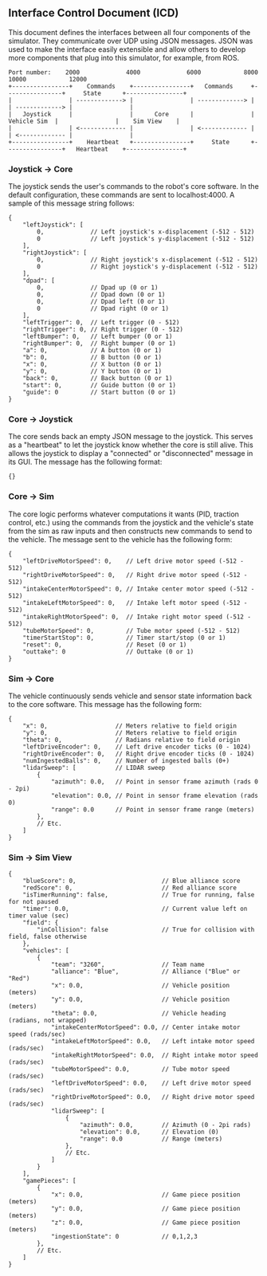 ## Interface Control Document (ICD) ##
This document defines the interfaces between all four components of the simulator. They communicate over UDP using JSON
messages. JSON was used to make the interface easily extensible and allow others to develop more components that plug
into this simulator, for example, from ROS.

```
Port number:    2000             4000             6000            8000             10000            12000
+----------------+    Commands    +----------------+   Commands     +----------------+     State      +----------------+
|                | -------------> |                | -------------> |                | -------------> |                |
|   Joystick     |                |      Core      |                |   Vehicle Sim  |                |    Sim View    |
|                | <------------- |                | <------------- |                | <------------- |                |
+----------------+    Heartbeat   +----------------+     State      +----------------+   Heartbeat    +----------------+
```

### Joystick -> Core ###
The joystick sends the user's commands to the robot's core software. In the default configuration, these commands are
sent to localhost:4000. A sample of this message string follows:
```json5
{
    "leftJoystick": [
        0,             // Left joystick's x-displacement (-512 - 512)
        0              // Left joystick's y-displacement (-512 - 512)
    ],
    "rightJoystick": [
        0,             // Right joystick's x-displacement (-512 - 512)
        0              // Right joystick's y-displacement (-512 - 512)
    ],
    "dpad": [
        0,             // Dpad up (0 or 1)
        0,             // Dpad down (0 or 1)
        0,             // Dpad left (0 or 1)
        0              // Dpad right (0 or 1)
    ],
    "leftTrigger": 0,  // Left trigger (0 - 512)
    "rightTrigger": 0, // Right trigger (0 - 512)
    "leftBumper": 0,   // Left bumper (0 or 1)
    "rightBumper": 0,  // Right bumper (0 or 1)
    "a": 0,            // A button (0 or 1)
    "b": 0,            // B button (0 or 1)
    "x": 0,            // X button (0 or 1)
    "y": 0,            // Y button (0 or 1)
    "back": 0,         // Back button (0 or 1)
    "start": 0,        // Guide button (0 or 1)
    "guide": 0         // Start button (0 or 1)
}
```

### Core -> Joystick ###
The core sends back an empty JSON message to the joystick. This serves as a "heartbeat" to let the joystick know whether
the core is still alive. This allows the joystick to display a "connected" or "disconnected" message in its
GUI. The message has the following format:
```json5
{}
```

### Core -> Sim ###
The core logic performs whatever computations it wants (PID, traction control, etc.) using the commands from the
joystick and the vehicle's state from the sim as raw inputs and then constructs new commands to send to the vehicle. The
message sent to the vehicle has the following form:
```json5
{
    "leftDriveMotorSpeed": 0,    // Left drive motor speed (-512 - 512)
    "rightDriveMotorSpeed": 0,   // Right drive motor speed (-512 - 512)
    "intakeCenterMotorSpeed": 0, // Intake center motor speed (-512 - 512)
    "intakeLeftMotorSpeed": 0,   // Intake left motor speed (-512 - 512)
    "intakeRightMotorSpeed": 0,  // Intake right motor speed (-512 - 512)
    "tubeMotorSpeed": 0,         // Tube motor speed (-512 - 512)
    "timerStartStop": 0,         // Timer start/stop (0 or 1)
    "reset": 0,                  // Reset (0 or 1)
    "outtake": 0                 // Outtake (0 or 1)
}
```

### Sim -> Core ###
The vehicle continuously sends vehicle and sensor state information back to the core software. This message has the
following form:
```json5
{
    "x": 0,                   // Meters relative to field origin
    "y": 0,                   // Meters relative to field origin
    "theta": 0,               // Radians relative to field origin
    "leftDriveEncoder": 0,    // Left drive encoder ticks (0 - 1024)
    "rightDriveEncoder": 0,   // Right drive encoder ticks (0 - 1024)
    "numIngestedBalls": 0,    // Number of ingested balls (0+)
    "lidarSweep": [           // LIDAR sweep
        {
            "azimuth": 0.0,   // Point in sensor frame azimuth (rads 0 - 2pi)
            "elevation": 0.0, // Point in sensor frame elevation (rads 0)
            "range": 0.0      // Point in sensor frame range (meters)
        },
        // Etc.
    ]
}
```

### Sim -> Sim View ###
```json5
{
    "blueScore": 0,                        // Blue alliance score
    "redScore": 0,                         // Red alliance score
    "isTimerRunning": false,               // True for running, false for not paused
    "timer": 0.0,                          // Current value left on timer value (sec)
    "field": {
        "inCollision": false               // True for collision with field, false otherwise
    },
    "vehicles": [
        {
            "team": "3260",                // Team name
            "alliance": "Blue",            // Alliance ("Blue" or "Red")
            "x": 0.0,                      // Vehicle position (meters)
            "y": 0.0,                      // Vehicle position (meters)
            "theta": 0.0,                  // Vehicle heading (radians, not wrapped)
            "intakeCenterMotorSpeed": 0.0, // Center intake motor speed (rads/sec)
            "intakeLeftMotorSpeed": 0.0,   // Left intake motor speed (rads/sec)
            "intakeRightMotorSpeed": 0.0,  // Right intake motor speed (rads/sec)
            "tubeMotorSpeed": 0.0,         // Tube motor speed (rads/sec)
            "leftDriveMotorSpeed": 0.0,    // Left drive motor speed (rads/sec)
            "rightDriveMotorSpeed": 0.0,   // Right drive motor speed (rads/sec)
            "lidarSweep": [
                {
                    "azimuth": 0.0,        // Azimuth (0 - 2pi rads)
                    "elevation": 0.0,      // Elevation (0)
                    "range": 0.0           // Range (meters)
                },
                // Etc.
            ]
        }
    ],
    "gamePieces": [
        {
            "x": 0.0,                      // Game piece position (meters)
            "y": 0.0,                      // Game piece position (meters)
            "z": 0.0,                      // Game piece position (meters)
            "ingestionState": 0            // 0,1,2,3
        },
        // Etc.
    ]
}
```
